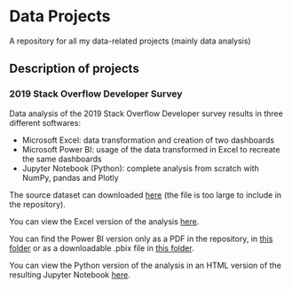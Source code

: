 # Data Projects

A repository for all my data-related projects (mainly data analysis)


## Description of projects

### 2019 Stack Overflow Developer Survey
Data analysis of the 2019 Stack Overflow Developer survey results in three different softwares:
* Microsoft Excel: data transformation and creation of two dashboards
* Microsoft Power BI: usage of the data transformed in Excel to recreate the same dashboards
* Jupyter Notebook (Python): complete analysis from scratch with NumPy, pandas and Plotly

The source dataset can downloaded [here](https://drive.google.com/file/d/1QOmVDpd8hcVYqqUXDXf68UMDWQZP0wQV/view) (the file is too large to include in the repository).

You can view the Excel version of the analysis [here](https://ipppt-my.sharepoint.com/:x:/g/personal/2161161_iscap_ipp_pt/EZyjLWRSLGlLrl4mob110y4BwXPpXtswPM8WR3chfE-LWA?e=25Y4ia).

You can find the Power BI version only as a PDF in the repository, in [this folder](https://github.com/Ze1598/data-projects/tree/master/SO2019DevSurvey/results) or as a downloadable .pbix file in [this folder](https://github.com/Ze1598/data-projects/tree/master/SO2019DevSurvey/power%20bi).

You can view the Python version of the analysis in an HTML version of the resulting Jupyter Notebook [here](https://so2019devsurvey.ze1598.repl.co/).